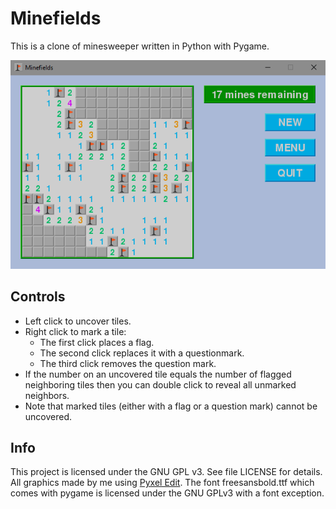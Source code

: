 # Minefields

This is a clone of minesweeper written in Python with Pygame.

![screenshot](/resources/readme_screenshot.png)

## Controls

- Left click to uncover tiles.
- Right click to mark a tile:
    - The first click places a flag.
    - The second click replaces it with a questionmark.
    - The third click removes the question mark.
- If the number on an uncovered tile equals the number of flagged neighboring tiles then you can double click to reveal all unmarked neighbors.
- Note that marked tiles (either with a flag or a question mark) cannot be uncovered.

## Info

This project is licensed under the GNU GPL v3. See file LICENSE for details. All graphics made by me using [Pyxel Edit](http://pyxeledit.com). The font freesansbold.ttf which comes with pygame is licensed under the GNU GPLv3 with a font exception.
